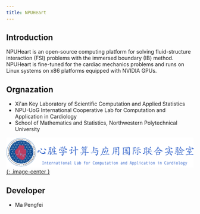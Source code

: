 ```yaml
---
title: NPUHeart 
---
```


## Introduction

NPUHeart is an open-source computing platform for solving fluid-structure interaction (FSI) problems with the immersed boundary (IB) method. NPUHeart is fine-tuned for the cardiac mechanics problems and runs on Linux systems on x86 platforms equipped with NVIDIA GPUs.

## Orgnazation
- Xi'an Key Laboratory of Scientific Computation and Applied Statistics
- NPU-UoG International Cooperative Lab for Computation and Application in Cardiology 
- School of Mathematics and Statistics, Northwestern Polytechnical University

[![NPU-UoG CAC lab](/assets/logo/logo_lab_long.png){: .image-center }](http://www.nwpu-compmath.cn/chinaheart/)

## Developer
- Ma Pengfei

<!-- <center>
{% include _large_icon.html icon="fa-solid fa-download" href="download/" label="Download"
%}{% include _large_icon.html icon="fa-solid fa-book" href="documentation/" label="Documentation"
%}{% include _large_icon.html icon="fa-brands fa-github" href="https://github.com/FEniCS" label="Source code"
%}
</center> -->